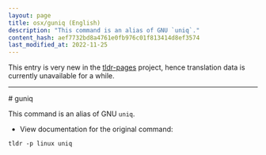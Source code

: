```yaml
---
layout: page
title: osx/guniq (English)
description: "This command is an alias of GNU `uniq`."
content_hash: aef7732bd8a4761e0fb976c01f813414d8ef3574
last_modified_at: 2022-11-25
---
```


This entry is very new in the [tldr-pages](https://github.com/tldr-pages/tldr) project, hence translation data is currently unavailable for a while.

<hr># guniq

This command is an alias of GNU `uniq`.

- View documentation for the original command:

`tldr -p linux uniq`

